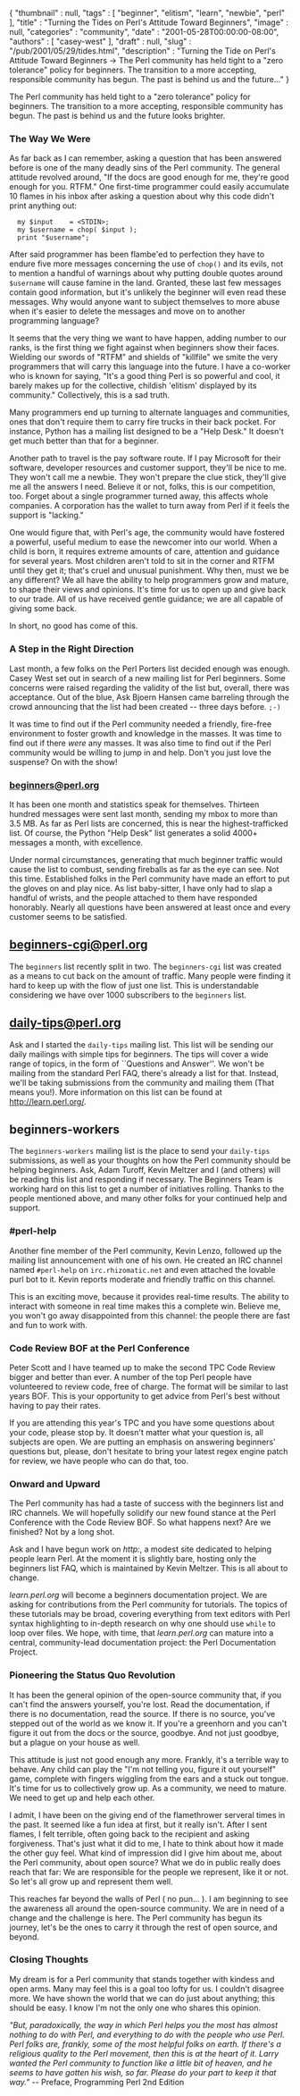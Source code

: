 {
   "thumbnail" : null,
   "tags" : [
      "beginner",
      "elitism",
      "learn",
      "newbie",
      "perl"
   ],
   "title" : "Turning the Tides on Perl's Attitude Toward Beginners",
   "image" : null,
   "categories" : "community",
   "date" : "2001-05-28T00:00:00-08:00",
   "authors" : [
      "casey-west"
   ],
   "draft" : null,
   "slug" : "/pub/2001/05/29/tides.html",
   "description" : "Turning the Tide on Perl's Attitude Toward Beginners -> The Perl community has held tight to a \"zero tolerance\" policy for beginners. The transition to a more accepting, responsible community has begun. The past is behind us and the future..."
}



The Perl community has held tight to a "zero tolerance" policy for beginners. The transition to a more accepting, responsible community has begun. The past is behind us and the future looks brighter.

### <span id="The_Way_We_Were">The Way We Were</span>

As far back as I can remember, asking a question that has been answered before is one of the many deadly sins of the Perl community. The general attitude revolved around, "If the docs are good enough for me, they're good enough for you. RTFM." One first-time programmer could easily accumulate 10 flames in his inbox after asking a question about why this code didn't print anything out:

      my $input    = <STDIN>;
      my $username = chop( $input );
      print "$username";

After said programmer has been flambe'ed to perfection they have to endure five more messages concerning the use of `chop()` and its evils, not to mention a handful of warnings about why putting double quotes around `$username` will cause famine in the land. Granted, these last few messages contain good information, but it's unlikely the beginner will even read these messages. Why would anyone want to subject themselves to more abuse when it's easier to delete the messages and move on to another programming language?

It seems that the very thing we want to have happen, adding number to our ranks, is the first thing we fight against when beginners show their faces. Wielding our swords of "RTFM" and shields of "killfile" we smite the very programmers that will carry this language into the future. I have a co-worker who is known for saying, "It's a good thing Perl is so powerful and cool, it barely makes up for the collective, childish 'elitism' displayed by its community." Collectively, this is a sad truth.

Many programmers end up turning to alternate languages and communities, ones that don't require them to carry fire trucks in their back pocket. For instance, Python has a mailing list designed to be a "Help Desk." It doesn't get much better than that for a beginner.

Another path to travel is the pay software route. If I pay Microsoft for their software, developer resources and customer support, they'll be nice to me. They won't call me a newbie. They won't prepare the clue stick, they'll give me all the answers I need. Believe it or not, folks, this is our competition, too. Forget about a single programmer turned away, this affects whole companies. A corporation has the wallet to turn away from Perl if it feels the support is "lacking."

One would figure that, with Perl's age, the community would have fostered a powerful, useful medium to ease the newcomer into our world. When a child is born, it requires extreme amounts of care, attention and guidance for several years. Most children aren't told to sit in the corner and RTFM until they get it; that's cruel and unusual punishment. Why then, must we be any different? We all have the ability to help programmers grow and mature, to shape their views and opinions. It's time for us to open up and give back to our trade. All of us have received gentle guidance; we are all capable of giving some back.

In short, no good has come of this.

### <span id="A_Step_In_the_Right_Direction">A Step in the Right Direction</span>

Last month, a few folks on the Perl Porters list decided enough was enough. Casey West set out in search of a new mailing list for Perl beginners. Some concerns were raised regarding the validity of the list but, overall, there was acceptance. Out of the blue, Ask Bjoern Hansen came barreling through the crowd announcing that the list had been created -- three days before. `;-)`

It was time to find out if the Perl community needed a friendly, fire-free environment to foster growth and knowledge in the masses. It was time to find out if there *were* any masses. It was also time to find out if the Perl community would be willing to jump in and help. Don't you just love the suspense? On with the show!

### <span id="beginners_perl_org">beginners@perl.org</span>

It has been one month and statistics speak for themselves. Thirteen hundred messages were sent last month, sending my mbox to more than 3.5 MB. As far as Perl lists are concerned, this is near the highest-trafficked list. Of course, the Python "Help Desk" list generates a solid 4000+ messages a month, with excellence.

Under normal circumstances, generating that much beginner traffic would cause the list to combust, sending fireballs as far as the eye can see. Not this time. Established folks in the Perl community have made an effort to put the gloves on and play nice. As list baby-sitter, I have only had to slap a handful of wrists, and the people attached to them have responded honorably. Nearly all questions have been answered at least once and every customer seems to be satisfied.

<span id="beginnerscgi@perl.org"></span><beginners-cgi@perl.org>
----------------------------------------------------------------

The `beginners` list recently split in two. The `beginners-cgi` list was created as a means to cut back on the amount of traffic. Many people were finding it hard to keep up with the flow of just one list. This is understandable considering we have over 1000 subscribers to the `beginners` list.

<span id="dailytips@perl.org"></span><daily-tips@perl.org>
----------------------------------------------------------

Ask and I started the `daily-tips` mailing list. This list will be sending our daily mailings with simple tips for beginners. The tips will cover a wide range of topics, in the form of \`\`Questions and Answer''. We won't be mailing from the standard Perl FAQ, there's already a list for that. Instead, we'll be taking submissions from the community and mailing them (That means you!). More information on this list can be found at <http://learn.perl.org/>.

<span id="beginnersworkers@perl.org">beginners-workers</span>
-------------------------------------------------------------

The `beginners-workers` mailing list is the place to send your `daily-tips` submissions, as well as your thoughts on how the Perl community should be helping beginners. Ask, Adam Turoff, Kevin Meltzer and I (and others) will be reading this list and responding if necessary. The Beginners Team is working hard on this list to get a number of initiatives rolling. Thanks to the people mentioned above, and many other folks for your continued help and support.

### <span id="_perl_help">\#perl-help</span>

Another fine member of the Perl community, Kevin Lenzo, followed up the mailing list announcement with one of his own. He created an IRC channel named `#perl-help` on `irc.rhizomatic.net` and even attached the lovable purl bot to it. Kevin reports moderate and friendly traffic on this channel.

This is an exciting move, because it provides real-time results. The ability to interact with someone in real time makes this a complete win. Believe me, you won't go away disappointed from this channel: the people there are fast and fun to work with.

### <span id="Code_Review_BOF_at_The_Perl_Conf">Code Review BOF at the Perl Conference</span>

Peter Scott and I have teamed up to make the second TPC Code Review bigger and better than ever. A number of the top Perl people have volunteered to review code, free of charge. The format will be similar to last years BOF. This is your opportunity to get advice from Perl's best without having to pay their rates.

If you are attending this year's TPC and you have some questions about your code, please stop by. It doesn't matter what your question is, all subjects are open. We are putting an emphasis on answering beginners' questions but, please, don't hesitate to bring your latest regex engine patch for review, we have people who can do that, too.

### <span id="Onward_and_Upward">Onward and Upward</span>

The Perl community has had a taste of success with the beginners list and IRC channels. We will hopefully solidify our new found stance at the Perl Conference with the Code Review BOF. So what happens next? Are we finished? Not by a long shot.

Ask and I have begun work on *http:*, a modest site dedicated to helping people learn Perl. At the moment it is slightly bare, hosting only the beginners list FAQ, which is maintained by Kevin Meltzer. This is all about to change.

*learn.perl.org* will become a beginners documentation project. We are asking for contributions from the Perl community for tutorials. The topics of these tutorials may be broad, covering everything from text editors with Perl syntax highlighting to in-depth research on why one should use `while` to loop over files. We hope, with time, that *learn.perl.org* can mature into a central, community-lead documentation project: the Perl Documentation Project.

### <span id="Pioneering_the_Status_Quo_Revolu">Pioneering the Status Quo Revolution</span>

It has been the general opinion of the open-source community that, if you can't find the answers yourself, you're lost. Read the documentation, if there is no documentation, read the source. If there is no source, you've stepped out of the world as we know it. If you're a greenhorn and you can't figure it out from the docs or the source, goodbye. And not just goodbye, but a plague on your house as well.

This attitude is just not good enough any more. Frankly, it's a terrible way to behave. Any child can play the "I'm not telling you, figure it out yourself" game, complete with fingers wiggling from the ears and a stuck out tongue. It's time for us to collectively grow up. As a community, we need to mature. We need to get up and help each other.

I admit, I have been on the giving end of the flamethrower serveral times in the past. It seemed like a fun idea at first, but it really isn't. After I sent flames, I felt terrible, often going back to the recipient and asking forgiveness. That's just what it did to me, I hate to think about how it made the other guy feel. What kind of impression did I give him about me, about the Perl community, about open source? What we do in public really does reach that far: We are responsible for the people we represent, like it or not. So let's all grow up and represent them well.

This reaches far beyond the walls of Perl ( no pun... ). I am beginning to see the awareness all around the open-source community. We are in need of a change and the challenge is here. The Perl community has begun its journey, let's be the ones to carry it through the rest of open source, and beyond.

### <span id="Closing_Thoughts">Closing Thoughts</span>

My dream is for a Perl community that stands together with kindess and open arms. Many may feel this is a goal too lofty for us. I couldn't disagree more. We have shown the world that we can do just about anything; this should be easy. I know I'm not the only one who shares this opinion.

*"But, paradoxically, the way in which Perl helps you the most has almost nothing to do with Perl, and everything to do with the people who use Perl. Perl folks are, frankly, some of the most helpful folks on earth. If there's a religious quality to the Perl movement, then this is at the heart of it. Larry wanted the Perl community to function like a little bit of heaven, and he seems to have gotten his wish, so far. Please do your part to keep it that way."* -- Preface, Programming Perl 2nd Edition

